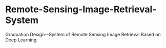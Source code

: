 # Remote-Sensing-Image-Retrieval-System
Graduation Design--System of Remote Sensing Image Retrieval  Based on Deep Learning
